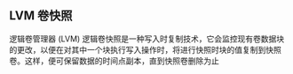 ## LVM 卷快照

逻辑卷管理器 (LVM) 逻辑卷快照是一种写入时复制技术，它会监控现有卷数据块的更改，以便在对其中一个块执行写入操作时，将进行快照时块的值复制到快照卷。这样，便可保留数据的时间点副本，直到快照卷删除为止